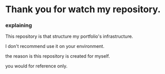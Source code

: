 # Thank you for watch my repository.
### explaining
This repository is that structure my portfolio's infrastructure.

I don't recommend use it on your environment.

the reason is this repository is created for myself.

you would for reference only.